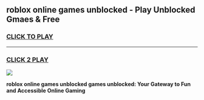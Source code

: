 
## roblox online games unblocked - Play Unblocked Gmaes & Free
<h3>
<a href="https://premium.freeplayer.one?title=roblox_online_games_unblocked&ref=19F">CLICK TO PLAY</a></h3>
<hr>

<h3>
<a href="https://premium.freeplayer.one?title=roblox_online_games_unblocked&ref=19F">CLICK 2 PLAY</a>
  
</h3>

<a href="https://premium.freeplayer.one?title=roblox_online_games_unblocked&ref=19F/"><img src="https://clearcache.store/games.png"></a>


**roblox online games unblocked games unblocked: Your Gateway to Fun and Accessible Online Gaming**

